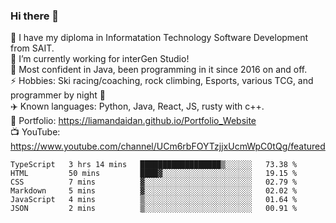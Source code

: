 ### Hi there 👋  
🏫 I have my diploma in Informatation Technology Software Development from SAIT.  
🔭 I’m currently working for interGen Studio!  
💬 Most confident in Java, been programming in it since 2016 on and off.    
⚡ Hobbies: Ski racing/coaching, rock climbing, Esports, various TCG, and programmer by night 🦉    
✈️ Known languages: Python, Java, React, JS, rusty with c++.     
🥇 Portfolio: https://liamandaidan.github.io/Portfolio_Website  
📺 YouTube: https://www.youtube.com/channel/UCm6rbFOYTzjjxUcmWpC0tQg/featured

<!--START_SECTION:waka-->

```text
TypeScript   3 hrs 14 mins   ██████████████████▒░░░░░░   73.38 %
HTML         50 mins         ████▓░░░░░░░░░░░░░░░░░░░░   19.15 %
CSS          7 mins          ▓░░░░░░░░░░░░░░░░░░░░░░░░   02.79 %
Markdown     5 mins          ▓░░░░░░░░░░░░░░░░░░░░░░░░   02.02 %
JavaScript   4 mins          ▒░░░░░░░░░░░░░░░░░░░░░░░░   01.64 %
JSON         2 mins          ▒░░░░░░░░░░░░░░░░░░░░░░░░   00.91 %
```

<!--END_SECTION:waka-->

